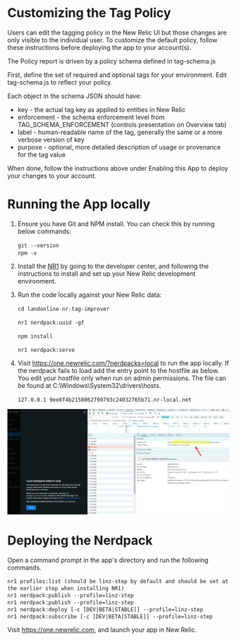 # Customizing the Tag Policy
Users can edit the tagging policy in the New Relic UI but those changes are only visible to the individual user. To customize the default policy, follow these instructions before deploying the app to your account(s).

The Policy report is driven by a policy schema defined in tag-schema.js

First, define the set of required and optional tags for your environment. Edit tag-schema.js to reflect your policy.

Each object in the schema JSON should have:

* key - the actual tag key as applied to entities in New Relic
* enforcement - the schema enforcement level from TAG_SCHEMA_ENFORCEMENT (controls presentation on Overview tab)
* label - human-readable name of the tag, generally the same or a more verbose version of key
* purpose - optional, more detailed description of usage or provenance for the tag value

When done, follow the instructions above under Enabling this App to deploy your changes to your account.

# Running the App locally 

1) Ensure you have Git and NPM install. You can check this by running below commands: 

   `git --version`   
   `npm -v`   
2) Install the [NR1](https://one.newrelic.com/developer-center?account=2592049&state=a53067c2-c37d-a653-e6e5-49ecd91eaa1c) by going to the developer center, and following the instructions to install and set up your New Relic development environment.
3) Run the code locally against your New Relic data:

    `cd landonline-nr-tag-improver`

    `nr1 nerdpack:uuid -gf`

    `npm install`

    `nr1 nerdpack:serve`

4) Visit https://one.newrelic.com/?nerdpacks=local to run the app locally. If the nerdpack fails to load add the entry point to the hostfile as below. You edit your hostfile only when run on admin permissions. The file can be found at C:\Windows\System32\drivers\hosts.

    `127.0.0.1 9ee8f4b2158862799793c24032765b71.nr-local.net`

![img.png](img.png)

# Deploying the Nerdpack 

Open a command prompt in the app's directory and run the following commands.



    nr1 profiles:list (should be linz-step by default and should be set at the earlier step when installing NR1)
    nr1 nerdpack:publish --profile=linz-step
    nr1 nerdpack:publish --profile=linz-step
    nr1 nerdpack:deploy [-c [DEV|BETA|STABLE]] --profile=linz-step
    nr1 nerdpack:subscribe [-c [DEV|BETA|STABLE]] --profile=linz-step

Visit https://one.newrelic.com, and launch your app in New Relic.


